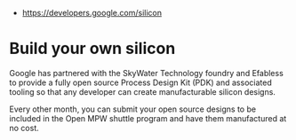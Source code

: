 * https://developers.google.com/silicon

# Build your own silicon

Google has partnered with the SkyWater Technology foundry and Efabless to provide a fully open source Process Design Kit (PDK) and associated tooling so that any developer can create manufacturable silicon designs.

Every other month, you can submit your open source designs to be included in the Open MPW shuttle program and have them manufactured at no cost.
